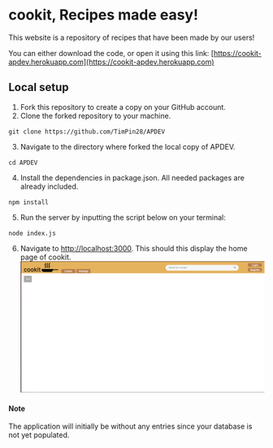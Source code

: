 # cookit, Recipes made easy!

This website is a repository of recipes that have been made by our users!

You can either download the code, or open it using this link: [https://cookit-apdev.herokuapp.com](https://cookit-apdev.herokuapp.com)

## Local setup
1. Fork this repository to create a copy on your GitHub account.
2. Clone the forked repository to your machine.
  ```shell
  git clone https://github.com/TimPin28/APDEV
  ```
3. Navigate to the directory where forked the local copy of APDEV.
  ```shell
  cd APDEV
  ```
4. Install the dependencies in package.json. All needed packages are already included.
  ```shell
  npm install
  ```
5. Run the server by inputting the script below on your terminal:
  ```shell
  node index.js
  ```
6. Navigate to [http://localhost:3000](http://localhost:3000). This should this display the home page of cookit.
![alt text](screens/homepage.png "Home page")

#### Note
The application will initially be without any entries since your database is not yet populated.
